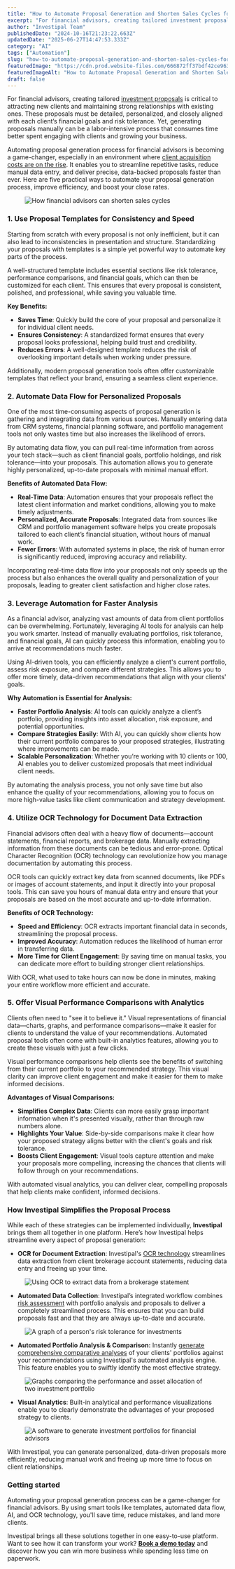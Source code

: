 ```yaml
---
title: "How to Automate Proposal Generation and Shorten Sales Cycles for Financial Advisors"
excerpt: "For financial advisors, creating tailored investment proposals is critical to attracting new clients and maintaining strong relationships with existing ones."
author: "Investipal Team"
publishedDate: "2024-10-16T21:23:22.663Z"
updatedDate: "2025-06-27T14:47:53.333Z"
category: "AI"
tags: ["Automation"]
slug: "how-to-automate-proposal-generation-and-shorten-sales-cycles-for-financial-advisors"
featuredImage: "https://cdn.prod.website-files.com/666872ff37bdf42ce9637d77/6711040e5fed5c6130965efb_How%20to%20Automate%20Proposal%20Generation%20and%20Shorten%20Sales%20Cycles%20for%20Financial%20Advisors.png"
featuredImageAlt: "How to Automate Proposal Generation and Shorten Sales Cycles for Financial Advisors"
draft: false
---
```

<p id="">For financial advisors, creating tailored <a href="/blog/tag/investment-proposals">investment proposals</a> is critical to attracting new clients and maintaining strong relationships with existing ones. These proposals must be detailed, personalized, and closely aligned with each client’s financial goals and risk tolerance. Yet, generating proposals manually can be a labor-intensive process that consumes time better spent engaging with clients and growing your business.</p><p id="">Automating proposal generation process for financial advisors is becoming a game-changer, especially in an environment where <a href="/blog/why-customer-acquisition-costs-are-rising-for-financial-advisors-and-what-to-do-about-it" id="">client acquisition costs are on the rise</a>. It enables you to streamline repetitive tasks, reduce manual data entry, and deliver precise, data-backed proposals faster than ever. Here are five practical ways to automate your proposal generation process, improve efficiency, and boost your close rates.</p><figure id="" class="w-richtext-figure-type-image w-richtext-align-fullwidth" style="max-width:2240px" data-rt-type="image" data-rt-align="fullwidth" data-rt-max-width="2240px"><div id=""><img src="/images/inline/how-to-automate-proposal-generation-and-shorten-sales-cycles-for-financial-advisors-0-cf12088926.webp" loading="lazy" alt="How financial advisors can shorten sales cycles" width="auto" height="auto" id=""></div></figure><h3 id=""><strong id="">1. Use Proposal Templates for Consistency and Speed</strong></h3><p id="">Starting from scratch with every proposal is not only inefficient, but it can also lead to inconsistencies in presentation and structure. Standardizing your proposals with templates is a simple yet powerful way to automate key parts of the process.</p><p id="">A well-structured template includes essential sections like risk tolerance, performance comparisons, and financial goals, which can then be customized for each client. This ensures that every proposal is consistent, polished, and professional, while saving you valuable time.</p><p id=""><strong id="">Key Benefits:</strong></p><ul id=""><li id=""><strong id="">Saves Time</strong>: Quickly build the core of your proposal and personalize it for individual client needs.</li><li id=""><strong id="">Ensures Consistency</strong>: A standardized format ensures that every proposal looks professional, helping build trust and credibility.</li><li id=""><strong id="">Reduces Errors</strong>: A well-designed template reduces the risk of overlooking important details when working under pressure.</li></ul><p id="">Additionally, modern proposal generation tools often offer customizable templates that reflect your brand, ensuring a seamless client experience.</p><h3 id=""><strong id="">2. Automate Data Flow for Personalized Proposals</strong></h3><p id="">One of the most time-consuming aspects of proposal generation is gathering and integrating data from various sources. Manually entering data from CRM systems, financial planning software, and portfolio management tools not only wastes time but also increases the likelihood of errors.</p><p id="">By automating data flow, you can pull real-time information from across your tech stack—such as client financial goals, portfolio holdings, and risk tolerance—into your proposals. This automation allows you to generate highly personalized, up-to-date proposals with minimal manual effort.</p><p id=""><strong id="">Benefits of Automated Data Flow:</strong></p><ul id=""><li id=""><strong id="">Real-Time Data</strong>: Automation ensures that your proposals reflect the latest client information and market conditions, allowing you to make timely adjustments.</li><li id=""><strong id="">Personalized, Accurate Proposals</strong>: Integrated data from sources like CRM and portfolio management software helps you create proposals tailored to each client’s financial situation, without hours of manual work.</li><li id=""><strong id="">Fewer Errors</strong>: With automated systems in place, the risk of human error is significantly reduced, improving accuracy and reliability.</li></ul><p id="">Incorporating real-time data flow into your proposals not only speeds up the process but also enhances the overall quality and personalization of your proposals, leading to greater client satisfaction and higher close rates.</p><h3 id=""><strong id="">3. Leverage Automation for Faster Analysis</strong></h3><p id="">As a financial advisor, analyzing vast amounts of data from client portfolios can be overwhelming. Fortunately, leveraging AI tools for analysis can help you work smarter. Instead of manually evaluating portfolios, risk tolerance, and financial goals, AI can quickly process this information, enabling you to arrive at recommendations much faster.</p><p id="">Using AI-driven tools, you can efficiently analyze a client's current portfolio, assess risk exposure, and compare different strategies. This allows you to offer more timely, data-driven recommendations that align with your clients' goals.</p><p id=""><strong id="">Why Automation is Essential for Analysis:</strong></p><ul id=""><li id=""><strong id="">Faster Portfolio Analysis</strong>: AI tools can quickly analyze a client’s portfolio, providing insights into asset allocation, risk exposure, and potential opportunities.</li><li id=""><strong id="">Compare Strategies Easily</strong>: With AI, you can quickly show clients how their current portfolio compares to your proposed strategies, illustrating where improvements can be made.</li><li id=""><strong id="">Scalable Personalization</strong>: Whether you’re working with 10 clients or 100, AI enables you to deliver customized proposals that meet individual client needs.</li></ul><p id="">By automating the analysis process, you not only save time but also enhance the quality of your recommendations, allowing you to focus on more high-value tasks like client communication and strategy development.</p><h3 id=""><strong id="">4. Utilize OCR Technology for Document Data Extraction</strong></h3><p id="">Financial advisors often deal with a heavy flow of documents—account statements, financial reports, and brokerage data. Manually extracting information from these documents can be tedious and error-prone. Optical Character Recognition (OCR) technology can revolutionize how you manage documentation by automating this process.</p><p id="">OCR tools can quickly extract key data from scanned documents, like PDFs or images of account statements, and input it directly into your proposal tools. This can save you hours of manual data entry and ensure that your proposals are based on the most accurate and up-to-date information.</p><p id=""><strong id="">Benefits of OCR Technology:</strong></p><ul id=""><li id=""><strong id="">Speed and Efficiency</strong>: OCR extracts important financial data in seconds, streamlining the proposal process.</li><li id=""><strong id="">Improved Accuracy</strong>: Automation reduces the likelihood of human error in transferring data.</li><li id=""><strong id="">More Time for Client Engagement</strong>: By saving time on manual tasks, you can dedicate more effort to building stronger client relationships.</li></ul><p id="">With OCR, what used to take hours can now be done in minutes, making your entire workflow more efficient and accurate.</p><h3 id=""><strong id="">5. Offer Visual Performance Comparisons with Analytics</strong></h3><p id="">Clients often need to "see it to believe it." Visual representations of financial data—charts, graphs, and performance comparisons—make it easier for clients to understand the value of your recommendations. Automated proposal tools often come with built-in analytics features, allowing you to create these visuals with just a few clicks.</p><p id="">Visual performance comparisons help clients see the benefits of switching from their current portfolio to your recommended strategy. This visual clarity can improve client engagement and make it easier for them to make informed decisions.</p><p id=""><strong id="">Advantages of Visual Comparisons:</strong></p><ul id=""><li id=""><strong id="">Simplifies Complex Data</strong>: Clients can more easily grasp important information when it's presented visually, rather than through raw numbers alone.</li><li id=""><strong id="">Highlights Your Value</strong>: Side-by-side comparisons make it clear how your proposed strategy aligns better with the client's goals and risk tolerance.</li><li id=""><strong id="">Boosts Client Engagement</strong>: Visual tools capture attention and make your proposals more compelling, increasing the chances that clients will follow through on your recommendations.</li></ul><p id="">With automated visual analytics, you can deliver clear, compelling proposals that help clients make confident, informed decisions.</p><h3 id=""><strong id="">How Investipal Simplifies the Proposal Process</strong></h3><p id="">While each of these strategies can be implemented individually, <strong id="">Investipal</strong> brings them all together in one platform. Here’s how Investipal helps streamline every aspect of proposal generation:</p><ul id=""><li id=""><strong id="">OCR for Document Extraction</strong>: Investipal's <a href="/blog/how-to-leverage-ocr-technology-for-faster-client-account-statement-analysis" id="">OCR technology</a> streamlines data extraction from client brokerage account statements, reducing data entry and freeing up your time.</li></ul><figure id="" class="w-richtext-figure-type-image w-richtext-align-fullwidth" style="max-width:2240px" data-rt-type="image" data-rt-align="fullwidth" data-rt-max-width="2240px"><div id=""><img src="/images/inline/how-to-automate-proposal-generation-and-shorten-sales-cycles-for-financial-advisors-1-19f2b6fd24.webp" loading="lazy" alt="Using OCR to extract data from a brokerage statement" width="auto" height="auto" id=""></div></figure><ul id=""><li id=""><strong id="">Automated Data Collection</strong>: Investipal’s integrated workflow combines <a href="/blog/improving-risk-tolerance-questionnaires-for-better-financial-planning" id="">risk assessment</a> with portfolio analysis and proposals to deliver a completely streamlined process. This ensures that you can build proposals fast and that they are always up-to-date and accurate.</li></ul><figure id="" class="w-richtext-figure-type-image w-richtext-align-fullwidth" style="max-width:2240px" data-rt-type="image" data-rt-align="fullwidth" data-rt-max-width="2240px"><div id=""><img src="/images/inline/how-to-automate-proposal-generation-and-shorten-sales-cycles-for-financial-advisors-2-decc655352.webp" loading="lazy" alt="A graph of a person's risk tolerance for investments" width="auto" height="auto" id=""></div></figure><ul id=""><li id=""><strong id="">Automated Portfolio Analysis & Comparison:</strong> Instantly <a href="/blog/automating-comparative-portfolio-analyses-for-financial-advisors-save-time-and-optimize-client-portfolios" id="">generate comprehensive comparative analyses</a> of your clients' portfolios against your recommendations using Investipal's automated analysis engine. This feature enables you to swiftly identify the most effective strategy.</li></ul><figure id="" class="w-richtext-figure-type-image w-richtext-align-fullwidth" style="max-width:2240px" data-rt-type="image" data-rt-align="fullwidth" data-rt-max-width="2240px"><div id=""><img src="/images/inline/how-to-automate-proposal-generation-and-shorten-sales-cycles-for-financial-advisors-3-f2aa76aa23.webp" loading="lazy" alt="Graphs comparing the performance and asset allocation of two investment portfolio" width="auto" height="auto" id=""></div></figure><ul id=""><li id=""><strong id="">Visual Analytics</strong>: Built-in analytical and performance visualizations enable you to clearly demonstrate the advantages of your proposed strategy to clients.</li></ul><figure id="" class="w-richtext-figure-type-image w-richtext-align-fullwidth" style="max-width:2240px" data-rt-type="image" data-rt-align="fullwidth" data-rt-max-width="2240px"><div id=""><img src="/images/inline/how-to-automate-proposal-generation-and-shorten-sales-cycles-for-financial-advisors-4-1c3b1f47d5.webp" loading="lazy" alt="A software to generate investment portfolios for financial advisors" width="auto" height="auto" id=""></div></figure><p id="">With Investipal, you can generate personalized, data-driven proposals more efficiently, reducing manual work and freeing up more time to focus on client relationships.</p><h3 id="">Getting started</h3><p id="">Automating your proposal generation process can be a game-changer for financial advisors. By using smart tools like templates, automated data flow, AI, and OCR technology, you'll save time, reduce mistakes, and land more clients.</p><p id="">Investipal brings all these solutions together in one easy-to-use platform. Want to see how it can transform your work? <a href="/book-a-demo" id=""><strong id="">Book a demo today</strong></a> and discover how you can win more business while spending less time on paperwork.</p>